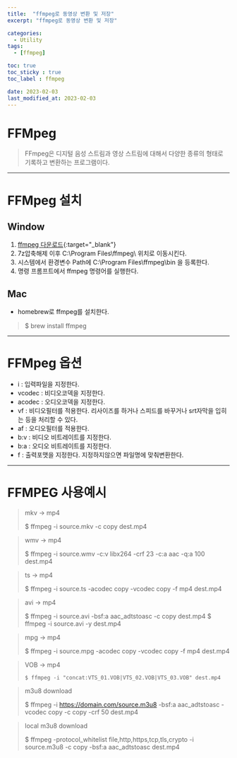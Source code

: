 ```yaml
---
title:  "ffmpeg로 동영상 변환 및 저장"
excerpt: "ffmpeg로 동영상 변환 및 저장"

categories:
  - Utility
tags:
  - [ffmpeg]

toc: true
toc_sticky : true
toc_label : ffmpeg

date: 2023-02-03
last_modified_at: 2023-02-03
---
```


# FFMpeg
> FFmpeg은 디지털 음성 스트림과 영상 스트림에 대해서 다양한 종류의 형태로 기록하고 변환하는 프로그램이다.

---

# FFMpeg 설치

## Window

1. [ffmpeg 다운로드](https://www.gyan.dev/ffmpeg/builds/ffmpeg-release-full.7z){:target="_blank"}
2. 7z압축해제 이후 C:\Program Files\ffmpeg\ 위치로 이동시킨다.
3. 시스템에서 환경변수 Path에 C:\Program Files\ffmpeg\bin 을 등록한다.
4. 명령 프롬프트에서 ffmpeg 명령어를 실행한다. 

## Mac
- homebrew로 ffmpeg를 설치한다.
> $ brew install ffmpeg

---

# FFMpeg 옵션

- i : 입력파일을 지정한다.
- vcodec : 비디오코덱을 지정한다.
- acodec : 오디오코덱을 지정한다.
- vf : 비디오필터를 적용한다. 리사이즈를 하거나 스피드를 바꾸거나 srt자막을 입히는 등을 처리할 수 있다.
- af : 오디오필터를 적용한다.
- b:v : 비디오 비트레이트를 지정한다.
- b:a : 오디오 비트레이트를 지정한다.
- f : 출력포맷을 지정한다. 지정하지않으면 파일명에 맞춰변환한다.

---

# FFMPEG 사용예시

> mkv -> mp4
> 
> $ ffmpeg -i source.mkv -c copy dest.mp4

> wmv -> mp4
> 
> $ ffmpeg -i source.wmv -c:v libx264 -crf 23 -c:a aac -q:a 100 dest.mp4

> ts -> mp4
> 
> $ ffmpeg -i source.ts -acodec copy -vcodec copy -f mp4 dest.mp4

> avi -> mp4
> 
> $ ffmpeg -i source.avi -bsf:a aac_adtstoasc -c copy dest.mp4
> $ ffmpeg -i source.avi -y dest.mp4

> mpg -> mp4
> 
> $ ffmpeg -i source.mpg -acodec copy -vcodec copy -f mp4 dest.mp4

> VOB -> mp4
> 
> ``` $ ffmpeg -i "concat:VTS_01.VOB|VTS_02.VOB|VTS_03.VOB" dest.mp4 ```

> m3u8 download
>
> $ ffmpeg -i https://domain.com/source.m3u8 -bsf:a aac_adtstoasc -vcodec copy -c copy -crf 50 dest.mp4

> local m3u8 download
> 
> $ ffmpeg -protocol_whitelist file,http,https,tcp,tls,crypto -i source.m3u8 -c copy -bsf:a aac_adtstoasc dest.mp4